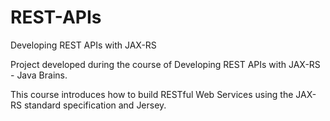 # REST-APIs
Developing REST APIs with JAX-RS

Project developed during the course of Developing REST APIs with JAX-RS - Java Brains. 

This course introduces how to build RESTful Web Services using the JAX-RS standard specification and Jersey.
